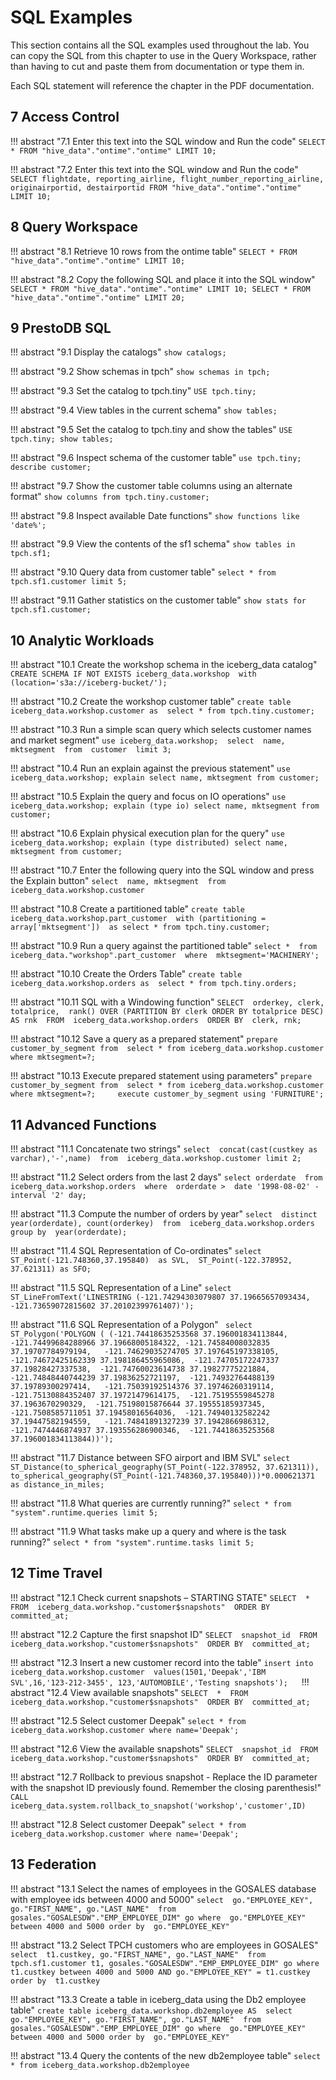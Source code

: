 # SQL Examples

This section contains all the SQL examples used throughout the lab. You can copy the SQL from this chapter to use in the Query Workspace, rather than having to cut and paste them from documentation or type them in.

Each SQL statement will reference the chapter in the PDF documentation.

## 7 Access Control

!!! abstract "7.1 Enter this text into the SQL window and Run the code"
    ```
    SELECT
      *
    FROM
      "hive_data"."ontime"."ontime"
    LIMIT
      10;
    ``` 

!!! abstract "7.2 Enter this text into the SQL window and Run the code"
    ```
    SELECT
      flightdate, reporting_airline, flight_number_reporting_airline, originairportid, destairportid
    FROM
      "hive_data"."ontime"."ontime"
    LIMIT
      10;
    ``` 

## 8 Query Workspace

!!! abstract "8.1 Retrieve 10 rows from the ontime table"
    ```
    SELECT
      *
    FROM
      "hive_data"."ontime"."ontime"
    LIMIT
      10;
    ``` 

!!! abstract "8.2 Copy the following SQL and place it into the SQL window"
    ```
    SELECT * FROM "hive_data"."ontime"."ontime" LIMIT 10;
    SELECT * FROM "hive_data"."ontime"."ontime" LIMIT 20;
    ``` 

## 9 PrestoDB SQL

!!! abstract "9.1 Display the catalogs"
    ```
    show catalogs;
    ```

!!! abstract "9.2 Show schemas in tpch"
    ```
    show schemas in tpch;
    ```

!!! abstract "9.3 Set the catalog to tpch.tiny"
    ```
    USE tpch.tiny;
    ```

!!! abstract "9.4 View tables in the current schema"
    ```
    show tables; 
    ```

!!! abstract "9.5 Set the catalog to tpch.tiny and show the tables"
    ```
    USE tpch.tiny;
    show tables;
    ```

!!! abstract "9.6 Inspect schema of the customer table"
    ```
    use tpch.tiny;
    describe customer;
    ```

!!! abstract "9.7 Show the customer table columns using an alternate format"
    ```
    show columns from tpch.tiny.customer;
    ```

!!! abstract "9.8 Inspect available Date functions"
    ```
    show functions like 'date%';
    ```

!!! abstract "9.9 View the contents of the sf1 schema"
    ```
    show tables in tpch.sf1;
    ```

!!! abstract "9.10 Query data from customer table"
    ```
    select * from tpch.sf1.customer limit 5;
    ```

!!! abstract "9.11 Gather statistics on the customer table"
    ```
    show stats for tpch.sf1.customer;
    ```

## 10 Analytic Workloads

!!! abstract "10.1 Create the workshop schema in the iceberg_data catalog"
    ```
    CREATE SCHEMA IF NOT EXISTS iceberg_data.workshop 
    with (location='s3a://iceberg-bucket/');
    ```

!!! abstract "10.2 Create the workshop customer table"
    ```
    create table iceberg_data.workshop.customer as 
      select * from tpch.tiny.customer;
    ```

!!! abstract "10.3 Run a simple scan query which selects customer names and market segment"
    ```
    use iceberg_data.workshop; 
    select 
      name, mktsegment 
    from 
      customer 
    limit 3;
    ```

!!! abstract "10.4 Run an explain against the previous statement"
    ```
    use iceberg_data.workshop;
    explain select name, mktsegment from customer;
    ```

!!! abstract "10.5 Explain the query and focus on IO operations"
    ```
    use iceberg_data.workshop;
    explain (type io) select name, mktsegment from customer;
    ```

!!! abstract "10.6 Explain physical execution plan for the query"
    ```
    use iceberg_data.workshop;
    explain (type distributed) select name, mktsegment from customer;
    ```

!!! abstract "10.7 Enter the following query into the SQL window and press the Explain button"
    ```
    select 
      name, mktsegment 
    from 
      iceberg_data.workshop.customer 
    ```

!!! abstract "10.8 Create a partitioned table"
    ```
    create table iceberg_data.workshop.part_customer 
      with (partitioning = array['mktsegment']) 
    as select * from tpch.tiny.customer;
    ```

!!! abstract "10.9 Run a query against the partitioned table"
    ```
    select
      * 
    from 
      iceberg_data."workshop".part_customer 
    where 
      mktsegment='MACHINERY';
    ```

!!! abstract "10.10 Create the Orders Table"
    ```
    create table iceberg_data.workshop.orders as 
      select * from tpch.tiny.orders;
    ```

!!! abstract "10.11 SQL with a Windowing function"
    ```
    SELECT 
      orderkey, clerk, totalprice, 
      rank() OVER (PARTITION BY clerk ORDER BY totalprice DESC) AS rnk 
    FROM 
      iceberg_data.workshop.orders 
    ORDER BY 
      clerk, rnk;
    ```

!!! abstract "10.12 Save a query as a prepared statement"
    ```
    prepare 
      customer_by_segment
    from 
      select * from iceberg_data.workshop.customer where mktsegment=?;
    ```

!!! abstract "10.13 Execute prepared statement using parameters"
    ```
    prepare 
      customer_by_segment
    from 
      select * from iceberg_data.workshop.customer where mktsegment=?;    
    execute customer_by_segment using 'FURNITURE';
    ```

## 11 Advanced Functions

!!! abstract "11.1 Concatenate two strings"
      ```
      select 
         concat(cast(custkey as varchar),'-',name) 
      from 
         iceberg_data.workshop.customer
      limit 2;
      ```

!!! abstract "11.2 Select orders from the last 2 days"
      ```
      select
         orderdate 
      from 
         iceberg_data.workshop.orders 
      where 
         orderdate >  date '1998-08-02' - interval '2' day;
      ```

!!! abstract "11.3 Compute the number of orders by year"
      ```
      select 
         distinct year(orderdate), count(orderkey) 
      from 
         iceberg_data.workshop.orders 
      group by 
         year(orderdate);
      ```

!!! abstract "11.4 SQL Representation of Co-ordinates"
    ```
    select 
       ST_Point(-121.748360,37.195840)  as SVL, 
       ST_Point(-122.378952, 37.621311) as SFO;
    ```

!!! abstract "11.5 SQL Representation of a Line"
    ```
    select 
       ST_LineFromText('LINESTRING (-121.74294303079807 37.19665657093434, -121.73659072815602 37.20102399761407)');
    ```

!!! abstract "11.6 SQL Representation of a Polygon"
      ``` 
      select ST_Polygon('POLYGON (
         (-121.74418635253568 37.196001834113844, 
         -121.74499684288966 37.19668005184322,
         -121.74584008032835 37.19707784979194,  
         -121.74629035274705 37.197645197338105, 
         -121.74672425162339 37.198186455965086, 
         -121.74705172247337 37.19828427337538, 
         -121.74760023614738 37.19827775221884,  
         -121.74848440744239 37.19836252721197, 
         -121.74932764488139 37.19789300297414,  
         -121.75039192514376 37.19746260319114, 
         -121.75130884352407 37.19721479614175, 
         -121.75195559845278 37.1963670290329, 
         -121.75198015876644 37.19555185937345,  
         -121.7508585711051 37.19458016564036, 
         -121.74940132582242 37.19447582194559,  
         -121.74841891327239 37.1942866986312,
         -121.7474446874937 37.193556286900346, 
         -121.74418635253568 37.196001834113844))');
      ```

!!! abstract "11.7 Distance between SFO airport and IBM SVL"
      ```
      select 
         ST_Distance(to_spherical_geography(ST_Point(-122.378952, 37.621311)), 
         to_spherical_geography(ST_Point(-121.748360,37.195840)))*0.000621371 as distance_in_miles;
      ```

!!! abstract "11.8 What queries are currently running?"
      ```
      select * from "system".runtime.queries limit 5;
      ```

!!! abstract "11.9 What tasks make up a query and where is the task running?"
      ```
      select * from "system".runtime.tasks limit 5;
      ```

## 12 Time Travel

!!! abstract "12.1 Check current snapshots – STARTING STATE"
      ```
      SELECT 
         * 
      FROM 
         iceberg_data.workshop."customer$snapshots" 
      ORDER BY 
         committed_at;
      ```

!!! abstract "12.2 Capture the first snapshot ID"
      ```
      SELECT 
         snapshot_id 
      FROM 
         iceberg_data.workshop."customer$snapshots" 
      ORDER BY 
         committed_at;
      ```

!!! abstract "12.3 Insert a new customer record into the table"
      ```
      insert into iceberg_data.workshop.customer 
         values(1501,'Deepak','IBM SVL',16,'123-212-3455',
                123,'AUTOMOBILE','Testing snapshots');
      ```
 
!!! abstract "12.4 View available snapshots"
      ```
      SELECT 
         * 
      FROM 
         iceberg_data.workshop."customer$snapshots" 
      ORDER BY 
         committed_at;
      ```

!!! abstract "12.5 Select customer Deepak"
      ```
      select * from iceberg_data.workshop.customer where name='Deepak';
      ```

!!! abstract "12.6 View the available snapshots"
      ```
      SELECT 
         snapshot_id 
      FROM 
         iceberg_data.workshop."customer$snapshots" 
      ORDER BY 
         committed_at;
      ```

!!! abstract "12.7 Rollback to previous snapshot - Replace the ID parameter with the snapshot ID previously found. Remember the closing parenthesis!"
      ```
      CALL iceberg_data.system.rollback_to_snapshot('workshop','customer',ID)
      ```

!!! abstract "12.8 Select customer Deepak"
      ```
      select * from iceberg_data.workshop.customer where name='Deepak';
      ```
 
## 13 Federation

!!! abstract "13.1 Select the names of employees in the GOSALES database with employee ids between 4000 and 5000"
      ```
      select 
        go."EMPLOYEE_KEY", go."FIRST_NAME", go."LAST_NAME" 
      from 
        gosales."GOSALESDW"."EMP_EMPLOYEE_DIM" go
      where 
        go."EMPLOYEE_KEY" between 4000 and 5000
      order by 
        go."EMPLOYEE_KEY"
      ```

!!! abstract "13.2 Select TPCH customers who are employees in GOSALES"
      ```
      select 
        t1.custkey, go."FIRST_NAME", go."LAST_NAME" 
      from 
        tpch.sf1.customer t1, gosales."GOSALESDW"."EMP_EMPLOYEE_DIM" go
      where 
         t1.custkey between 4000 and 5000 AND
         go."EMPLOYEE_KEY" = t1.custkey
      order by 
         t1.custkey
      ```

!!! abstract "13.3 Create a table in iceberg_data using the Db2 employee table"
    ```
    create table iceberg_data.workshop.db2employee AS 
      select 
        go."EMPLOYEE_KEY", go."FIRST_NAME", go."LAST_NAME" 
      from 
        gosales."GOSALESDW"."EMP_EMPLOYEE_DIM" go
      where 
        go."EMPLOYEE_KEY" between 4000 and 5000
      order by 
        go."EMPLOYEE_KEY"
    ```

!!! abstract "13.4 Query the contents of the new db2employee table"
    ```
    select * from iceberg_data.workshop.db2employee
    ```
